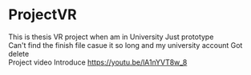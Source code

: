 # ProjectVR
This is thesis VR project when am in University Just prototype 
<br>
Can't find the finish file casue it so long and my university account Got delete
<br>
Project video Introduce
https://youtu.be/lA1nYVT8w_8
